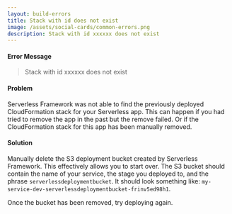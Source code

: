 ```yaml
---
layout: build-errors
title: Stack with id does not exist
image: /assets/social-cards/common-errors.png
description: Stack with id xxxxxx does not exist
---
```


#### Error Message

> Stack with id xxxxxx does not exist


#### Problem

Serverless Framework was not able to find the previously deployed CloudFormation stack for your Serverless app. This can happen if you had tried to remove the app in the past but the remove failed. Or if the CloudFormation stack for this app has been manually removed.

#### Solution

Manually delete the S3 deployment bucket created by Serverless Framework. This effectively allows you to start over. The S3 bucket should contain the name of your service, the stage you deployed to, and the phrase `serverlessdeploymentbucket`. It should look something like: `my-service-dev-serverlessdeploymentbucket-frinv5ed98h1`.

Once the bucket has been removed, try deploying again.

